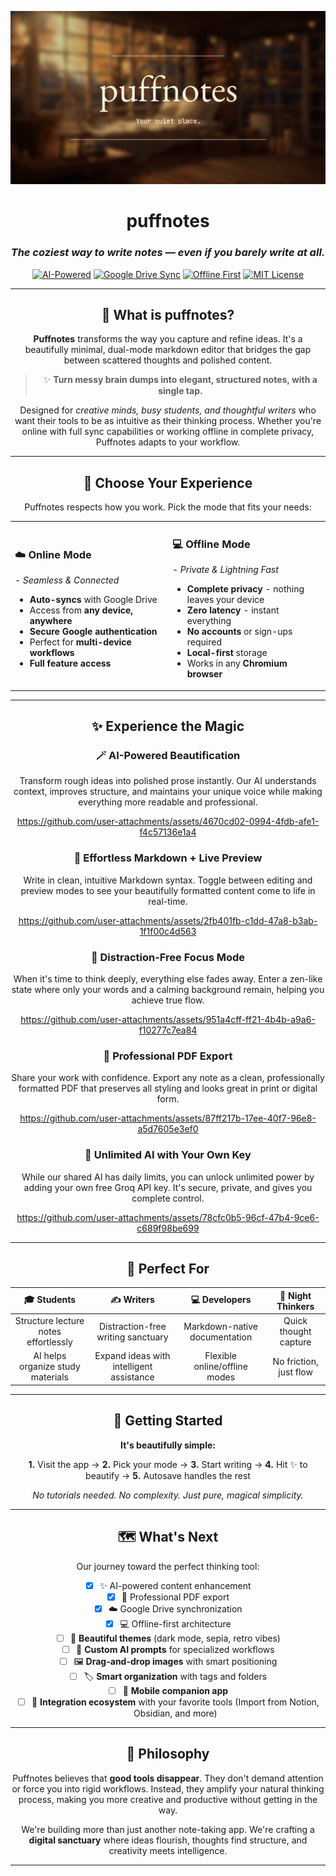 ![Puffnotes Banner](./docs/puffnotesbanneralt.png)

<div align="center">

# puffnotes  
### *The coziest way to write notes — even if you barely write at all.*

[![AI-Powered](https://img.shields.io/badge/✨_AI_Powered-blueviolet?style=for-the-badge&logo=sparkles)](https://groq.com/)  [![Google Drive Sync](https://img.shields.io/badge/☁️_Google_Drive_Sync-4285F4?style=for-the-badge&logo=google-drive)](https://www.google.com/drive/)  [![Offline First](https://img.shields.io/badge/💾_Offline_Ready-8ca7ff?style=for-the-badge&logo=database)]()
[![MIT License](https://img.shields.io/badge/📄_MIT_License-green?style=for-the-badge&logo=opensourceinitiative)]()

---

## 💭 What is puffnotes?

**Puffnotes** transforms the way you capture and refine ideas. It's a beautifully minimal, dual-mode markdown editor that bridges the gap between scattered thoughts and polished content.

> ✨ **Turn messy brain dumps into elegant, structured notes, with a single tap.**

Designed for *creative minds, busy students, and thoughtful writers* who want their tools to be as intuitive as their thinking process. Whether you're online with full sync capabilities or working offline in complete privacy, Puffnotes adapts to your workflow.

---

## 🎯 Choose Your Experience

Puffnotes respects how you work. Pick the mode that fits your needs:

<table>
<tr>
<td width="50%">

### ☁️ **Online Mode**
*- Seamless & Connected*

- **Auto-syncs** with Google Drive
- Access from **any device, anywhere**
- **Secure Google authentication**
- Perfect for **multi-device workflows**
- **Full feature access**

</td>
<td width="50%">

### 💻 **Offline Mode** 
*- Private & Lightning Fast*

- **Complete privacy** - nothing leaves your device
- **Zero latency** - instant everything
- **No accounts** or sign-ups required
- **Local-first** storage
- Works in any **Chromium browser**

</td>
</tr>
</table>

---

## ✨ Experience the Magic

### 🪄 **AI-Powered Beautification**
Transform rough ideas into polished prose instantly. Our AI understands context, improves structure, and maintains your unique voice while making everything more readable and professional.

https://github.com/user-attachments/assets/4670cd02-0994-4fdb-afe1-f4c57136e1a4

### 📝 **Effortless Markdown + Live Preview**
Write in clean, intuitive Markdown syntax. Toggle between editing and preview modes to see your beautifully formatted content come to life in real-time.

https://github.com/user-attachments/assets/2fb401fb-c1dd-47a8-b3ab-1f1f00c4d563

### 🧘 **Distraction-Free Focus Mode**
When it's time to think deeply, everything else fades away. Enter a zen-like state where only your words and a calming background remain, helping you achieve true flow.

https://github.com/user-attachments/assets/951a4cff-ff21-4b4b-a9a6-f10277c7ea84

### 📄 **Professional PDF Export**
Share your work with confidence. Export any note as a clean, professionally formatted PDF that preserves all styling and looks great in print or digital form.

https://github.com/user-attachments/assets/87ff217b-17ee-40f7-96e8-a5d7605e3ef0

### 🔑 **Unlimited AI with Your Own Key**
While our shared AI has daily limits, you can unlock unlimited power by adding your own free Groq API key. It's secure, private, and gives you complete control.

https://github.com/user-attachments/assets/78cfc0b5-96cf-47b4-9ce6-c689f98be699

---

## 🎨 Perfect For

<div align="center">

| 🎓 **Students** | ✍️ **Writers** | 💻 **Developers** | 🌙 **Night Thinkers** |
|:---:|:---:|:---:|:---:|
| Structure lecture notes effortlessly | Distraction-free writing sanctuary | Markdown-native documentation | Quick thought capture |
| AI helps organize study materials | Expand ideas with intelligent assistance | Flexible online/offline modes | No friction, just flow |

</div>

---

## 🚀 Getting Started

<div align="center">

**It's beautifully simple:**

**1.** Visit the app → **2.** Pick your mode → **3.** Start writing → **4.** Hit ✨ to beautify → **5.** Autosave handles the rest

*No tutorials needed. No complexity. Just pure, magical simplicity.*

</div>

---

## 🗺️ What's Next

Our journey toward the perfect thinking tool:

- [x] ✨ AI-powered content enhancement
- [x] 📄 Professional PDF export
- [x] ☁️ Google Drive synchronization
- [x] 💻 Offline-first architecture
- [ ] 🎨 **Beautiful themes** (dark mode, sepia, retro vibes)
- [ ] 🤖 **Custom AI prompts** for specialized workflows  
- [ ] 🖼️ **Drag-and-drop images** with smart positioning
- [ ] 🏷️ **Smart organization** with tags and folders
- [ ] 📱 **Mobile companion app**
- [ ] 🔗 **Integration ecosystem** with your favorite tools (Import from Notion, Obsidian, and more)

---

## 💫 Philosophy

Puffnotes believes that **good tools disappear**. They don't demand attention or force you into rigid workflows. Instead, they amplify your natural thinking process, making you more creative and productive without getting in the way.

We're building more than just another note-taking app. We're crafting a **digital sanctuary** where ideas flourish, thoughts find structure, and creativity meets intelligence.

---

</div>
